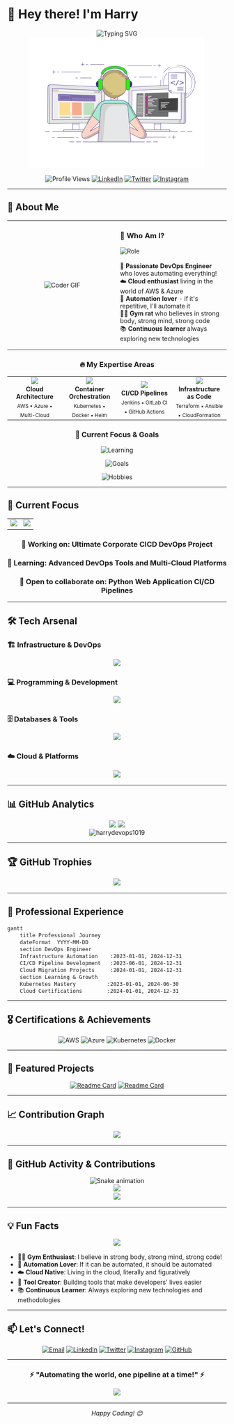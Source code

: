 # 👋 Hey there! I'm Harry

<div align="center">
  <img src="https://readme-typing-svg.herokuapp.com?font=Fira+Code&pause=1000&color=00D4FF&center=true&vCenter=true&width=600&lines=DevOps+Engineer+%F0%9F%9A%80;Automation+Enthusiast+%F0%9F%A4%96;Cloud+Architecture+Specialist+%E2%98%81%EF%B8%8F;Continuous+Delivery+Advocate+%F0%9F%94%84;Problem+Solver+%F0%9F%A7%A9" alt="Typing SVG" />
</div>

<div align="center">
  <img src="https://raw.githubusercontent.com/devSouvik/devSouvik/master/gif3.gif" alt="Coding" width="400"/>
</div>

<div align="center">
  
  ![Profile Views](https://komarev.com/ghpvc/?username=harrydevops1019&label=Profile%20views&color=0e75b6&style=for-the-badge)
  [![LinkedIn](https://img.shields.io/badge/LinkedIn-0077B5?style=for-the-badge&logo=linkedin&logoColor=white)](https://linkedin.com/in/www.linkedin.com/in/harinther)
  [![Twitter](https://img.shields.io/badge/Twitter-1DA1F2?style=for-the-badge&logo=twitter&logoColor=white)](https://twitter.com/harintherhr3)
  [![Instagram](https://img.shields.io/badge/Instagram-E4405F?style=for-the-badge&logo=instagram&logoColor=white)](https://instagram.com/harry_hr__)
  
</div>

---

## 🚀 About Me

<div align="center">
  <table>
    <tr>
      <td align="center" width="50%">
        <img src="https://media.giphy.com/media/SWoSkN6DxTszqIKEqv/giphy.gif" alt="Coder GIF" width="300">
      </td>
      <td align="left" width="50%">
        <h3>🎯 Who Am I?</h3>
        <p>
          <img src="https://img.shields.io/badge/Role-DevOps%20Engineer-blue?style=flat-square&logo=jenkins&logoColor=white" alt="Role"/>
          <br><br>
          🌟 <strong>Passionate DevOps Engineer</strong> who loves automating everything!<br>
          ☁️ <strong>Cloud enthusiast</strong> living in the world of AWS & Azure<br>
          🔧 <strong>Automation lover</strong> - if it's repetitive, I'll automate it<br>
          🏋️‍♂️ <strong>Gym rat</strong> who believes in strong body, strong mind, strong code<br>
          📚 <strong>Continuous learner</strong> always exploring new technologies
        </p>
      </td>
    </tr>
  </table>
</div>

<div align="center">
  <h3>🔥 My Expertise Areas</h3>
  <table>
    <tr>
      <td align="center" width="25%">
        <img src="https://img.shields.io/badge/Cloud-Architecture-FF6B6B?style=for-the-badge&logo=amazon-aws&logoColor=white"/>
        <br><strong>Cloud Architecture</strong>
        <br><sub>AWS • Azure • Multi-Cloud</sub>
      </td>
      <td align="center" width="25%">
        <img src="https://img.shields.io/badge/Container-Orchestration-4ECDC4?style=for-the-badge&logo=kubernetes&logoColor=white"/>
        <br><strong>Container Orchestration</strong>
        <br><sub>Kubernetes • Docker • Helm</sub>
      </td>
      <td align="center" width="25%">
        <img src="https://img.shields.io/badge/CI/CD-Pipelines-45B7D1?style=for-the-badge&logo=jenkins&logoColor=white"/>
        <br><strong>CI/CD Pipelines</strong>
        <br><sub>Jenkins • GitLab CI • GitHub Actions</sub>
      </td>
      <td align="center" width="25%">
        <img src="https://img.shields.io/badge/Infrastructure-as%20Code-96CEB4?style=for-the-badge&logo=terraform&logoColor=white"/>
        <br><strong>Infrastructure as Code</strong>
        <br><sub>Terraform • Ansible • CloudFormation</sub>
      </td>
    </tr>
  </table>
</div>

<div align="center">
  <h3>🎯 Current Focus & Goals</h3>
  
  ![Learning](https://img.shields.io/badge/🌱%20Currently%20Learning-Advanced%20Kubernetes%20|%20Cloud%20Security%20|%20GitOps-success?style=for-the-badge)
  
  ![Goals](https://img.shields.io/badge/🎯%202024%20Goals-Open%20Source%20Contribution%20|%20DevOps%20Community%20Building-orange?style=for-the-badge)
  
  ![Hobbies](https://img.shields.io/badge/⚡%20Hobbies-Gym%20💪%20|%20Tech%20Blogging%20|%20Automation%20Scripts-purple?style=for-the-badge)
  
</div>

---

## 🎯 Current Focus

<table>
  <tr>
    <td align="center" width="50%">
      <img src="https://github-readme-stats.vercel.app/api/pin/?username=HarryDevOps1019&repo=Task-Master-Pro&theme=tokyonight&hide_border=true" />
    </td>
    <td align="center" width="50%">
      <img src="https://github-readme-stats.vercel.app/api/pin/?username=HarryDevOps1019&repo=python-demoapp&theme=tokyonight&hide_border=true" />
    </td>
  </tr>
</table>

<div align="center">
  <h3>🔭 Working on: Ultimate Corporate CICD DevOps Project</h3>
  <h3>🌱 Learning: Advanced DevOps Tools and Multi-Cloud Platforms</h3>
  <h3>👯 Open to collaborate on: Python Web Application CI/CD Pipelines</h3>
</div>

---

## 🛠️ Tech Arsenal

### 🏗️ Infrastructure & DevOps
<div align="center">
  <img src="https://skillicons.dev/icons?i=aws,azure,docker,kubernetes,jenkins,terraform,ansible,grafana,prometheus,nginx" />
</div>

### 💻 Programming & Development
<div align="center">
  <img src="https://skillicons.dev/icons?i=python,java,javascript,typescript,react,nodejs,django,spring,html,css" />
</div>

### 🗄️ Databases & Tools
<div align="center">
  <img src="https://skillicons.dev/icons?i=mysql,postgresql,mongodb,redis,git,github,gitlab,postman,figma,linux" />
</div>

### ☁️ Cloud & Platforms
<div align="center">
  <img src="https://skillicons.dev/icons?i=aws,azure,gcp,firebase,heroku,vercel,netlify,cloudflare" />
</div>

---

## 📊 GitHub Analytics

<div align="center">
  <img height="180em" src="https://github-readme-stats.vercel.app/api?username=harrydevops1019&show_icons=true&theme=tokyonight&include_all_commits=true&count_private=true&hide_border=true"/>
  <img height="180em" src="https://github-readme-stats.vercel.app/api/top-langs/?username=harrydevops1019&layout=compact&langs_count=8&theme=tokyonight&hide_border=true"/>
</div>

<div align="center">
  <img src="https://github-readme-streak-stats.herokuapp.com/?user=harrydevops1019&theme=tokyonight&hide_border=true" alt="harrydevops1019" />
</div>

---

## 🏆 GitHub Trophies

<div align="center">
  <img src="https://github-profile-trophy.vercel.app/?username=harrydevops1019&theme=tokyonight&no-frame=true&no-bg=false&margin-w=4&row=1" />
</div>

---

## 💼 Professional Experience

```mermaid
gantt
    title Professional Journey
    dateFormat  YYYY-MM-DD
    section DevOps Engineer
    Infrastructure Automation    :2023-01-01, 2024-12-31
    CI/CD Pipeline Development   :2023-06-01, 2024-12-31
    Cloud Migration Projects     :2024-01-01, 2024-12-31
    section Learning & Growth
    Kubernetes Mastery          :2023-01-01, 2024-06-30
    Cloud Certifications        :2024-01-01, 2024-12-31
```

---

## 🎖️ Certifications & Achievements

<div align="center">
  
  ![AWS](https://img.shields.io/badge/AWS-Certified-FF9900?style=for-the-badge&logo=amazonaws&logoColor=white)
  ![Azure](https://img.shields.io/badge/Azure-Certified-0078D4?style=for-the-badge&logo=microsoftazure&logoColor=white)
  ![Kubernetes](https://img.shields.io/badge/Kubernetes-Certified-326CE5?style=for-the-badge&logo=kubernetes&logoColor=white)
  ![Docker](https://img.shields.io/badge/Docker-Certified-2496ED?style=for-the-badge&logo=docker&logoColor=white)
  
</div>

---

## 🌟 Featured Projects

<div align="center">
  
  [![Readme Card](https://github-readme-stats.vercel.app/api/pin/?username=HarryDevOps1019&repo=Task-Master-Pro&theme=tokyonight&hide_border=true)](https://github.com/HarryDevOps1019/Task-Master-Pro)
  [![Readme Card](https://github-readme-stats.vercel.app/api/pin/?username=HarryDevOps1019&repo=python-demoapp&theme=tokyonight&hide_border=true)](https://github.com/HarryDevOps1019/python-demoapp)
  
</div>

---

## 📈 Contribution Graph

<div align="center">
  <img src="https://github-readme-activity-graph.vercel.app/graph?username=harrydevops1019&theme=tokyo-night&hide_border=true&area=true" />
</div>

---

## 🎯 GitHub Activity & Contributions

<div align="center">
  <img src="https://raw.githubusercontent.com/HarryDevOps1019/HarryDevOps1019/output/github-contribution-grid-snake.svg" alt="Snake animation" />
</div>

<!-- If snake animation doesn't work, use this instead -->
<div align="center">
  <img src="https://github-readme-activity-graph.vercel.app/graph?username=harrydevops1019&theme=tokyo-night&hide_border=true&area=true&point=00ff00" />
</div>

<div align="center">
  <img src="https://github-profile-summary-cards.vercel.app/api/cards/profile-details?username=harrydevops1019&theme=tokyo_night" />
</div>

---

## 💡 Fun Facts

<div align="center">
  <img src="https://quotes-github-readme.vercel.app/api?type=horizontal&theme=tokyonight" />
</div>

- 🏋️‍♂️ **Gym Enthusiast**: I believe in strong body, strong mind, strong code!
- 🤖 **Automation Lover**: If it can be automated, it should be automated
- ☁️ **Cloud Native**: Living in the cloud, literally and figuratively
- 🔧 **Tool Creator**: Building tools that make developers' lives easier
- 📚 **Continuous Learner**: Always exploring new technologies and methodologies

---

## 📫 Let's Connect!

<div align="center">
  
  [![Email](https://img.shields.io/badge/Email-D14836?style=for-the-badge&logo=gmail&logoColor=white)](mailto:harintherhr3@gmail.com)
  [![LinkedIn](https://img.shields.io/badge/LinkedIn-0077B5?style=for-the-badge&logo=linkedin&logoColor=white)](https://linkedin.com/in/www.linkedin.com/in/harinther)
  [![Twitter](https://img.shields.io/badge/Twitter-1DA1F2?style=for-the-badge&logo=twitter&logoColor=white)](https://twitter.com/harintherhr3)
  [![Instagram](https://img.shields.io/badge/Instagram-E4405F?style=for-the-badge&logo=instagram&logoColor=white)](https://instagram.com/harry_hr__)
  [![GitHub](https://img.shields.io/badge/GitHub-100000?style=for-the-badge&logo=github&logoColor=white)](https://github.com/HarryDevOps1019)
  
</div>

---

<div align="center">
  <h3>⚡ "Automating the world, one pipeline at a time!" ⚡</h3>
  <img src="https://capsule-render.vercel.app/api?type=waving&color=gradient&height=100&section=footer" />
</div>

---

<div align="center">
  <i>Happy Coding! 😊</i>
</div>
